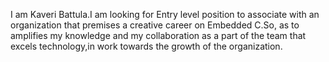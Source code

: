 I am Kaveri Battula.I am looking for Entry level position to associate with an organization that premises a creative career on Embedded C.So, as to amplifies my knowledge and my collaboration as a part of the team that excels technology,in work towards the growth of the organization. 

